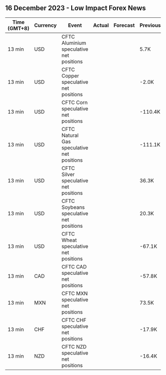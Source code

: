 ## 16 December 2023 - Low Impact Forex News

| Time (GMT+8) | Currency | Event | Actual | Forecast | Previous |
|------|----------|-------|--------|----------|----------|
| 13 min | USD | CFTC Aluminium speculative net positions |  |  | 5.7K |
| 13 min | USD | CFTC Copper speculative net positions |  |  | -2.0K |
| 13 min | USD | CFTC Corn speculative net positions |  |  | -110.4K |
| 13 min | USD | CFTC Natural Gas speculative net positions |  |  | -111.1K |
| 13 min | USD | CFTC Silver speculative net positions |  |  | 36.3K |
| 13 min | USD | CFTC Soybeans speculative net positions |  |  | 20.3K |
| 13 min | USD | CFTC Wheat speculative net positions |  |  | -67.1K |
| 13 min | CAD | CFTC CAD speculative net positions |  |  | -57.8K |
| 13 min | MXN | CFTC MXN speculative net positions |  |  | 73.5K |
| 13 min | CHF | CFTC CHF speculative net positions |  |  | -17.9K |
| 13 min | NZD | CFTC NZD speculative net positions |  |  | -16.4K |
